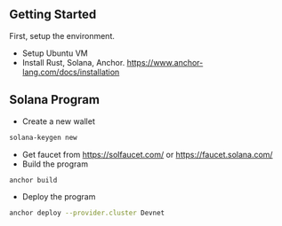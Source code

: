## Getting Started

First, setup the environment.
- Setup Ubuntu VM
- Install Rust, Solana, Anchor. https://www.anchor-lang.com/docs/installation

## Solana Program
- Create a new wallet
```bash
solana-keygen new
```
- Get faucet from https://solfaucet.com/ or https://faucet.solana.com/
- Build the program
```bash
anchor build
```
- Deploy the program
```bash
anchor deploy --provider.cluster Devnet
```